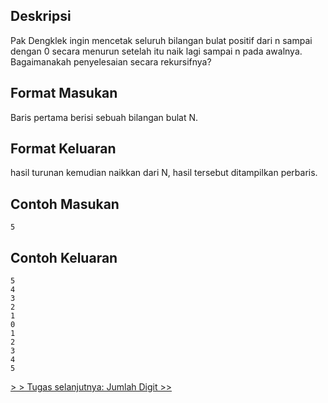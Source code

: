 ## Deskripsi

Pak Dengklek ingin mencetak seluruh bilangan bulat positif dari n sampai dengan 0 secara menurun setelah itu naik lagi sampai n pada awalnya. Bagaimanakah penyelesaian secara rekursifnya?

## Format Masukan

Baris pertama berisi sebuah bilangan bulat N.

## Format Keluaran

hasil turunan kemudian naikkan dari N, hasil tersebut ditampilkan perbaris.

## Contoh Masukan

```
5
```

## Contoh Keluaran

```
5
4
3
2
1
0
1
2
3
4
5
```

[&gt; &gt; Tugas selanjutnya: Jumlah Digit &gt;&gt;](7.2-JumlahDigit.md)